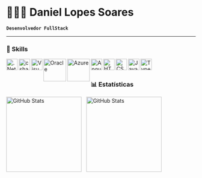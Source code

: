 # 👨🏻‍💻 Daniel Lopes Soares

**`Desenvolvedor FullStack`**

---

### 🤖 Skills


<img align="left" alt=".Net Core" title=".Net Core" width="30px" src="https://cdn.jsdelivr.net/gh/devicons/devicon@latest/icons/dotnetcore/dotnetcore-original.svg" />
<img align="left" alt="csharp" title="CSharp" width="30px" src="https://cdn.jsdelivr.net/gh/devicons/devicon@latest/icons/csharp/csharp-original.svg" />
<img align="left" alt="Visual Basic" title="Visual Basic" width="30px"  src="https://cdn.jsdelivr.net/gh/devicons/devicon@latest/icons/visualbasic/visualbasic-original.svg" />
<img align="left" alt="Oracle" title="Oracle" width="60px" src="https://cdn.jsdelivr.net/gh/devicons/devicon@latest/icons/oracle/oracle-original.svg" />
<img align="left" alt="Azure" title="Azure" width="60px" src="https://cdn.jsdelivr.net/gh/devicons/devicon@latest/icons/azure/azure-original-wordmark.svg" />
<img align="left" alt="Angular" title="Angular" width="30px" src="https://cdn.jsdelivr.net/gh/devicons/devicon@latest/icons/angular/angular-original.svg" />
<img align="left" alt="HTML" title="HTML" width="30px" src="https://cdn.jsdelivr.net/gh/devicons/devicon@latest/icons/html5/html5-original.svg" />
<img align="left" alt="CSS" title="CSS" width="30px" src="https://cdn.jsdelivr.net/gh/devicons/devicon@latest/icons/css3/css3-original.svg" />
<img align="left" alt="JavaScript" title="JavaScript" width="30px" src="https://cdn.jsdelivr.net/gh/devicons/devicon@latest/icons/javascript/javascript-original.svg" />
<img align="left" alt="TypeScript" title="TypeScript" width="30px" src="https://cdn.jsdelivr.net/gh/devicons/devicon@latest/icons/typescript/typescript-original.svg" />

<br/>
<br/>

### 📊 Estatísticas

<p>
  <img 
    align="left" 
    alt="GitHub Stats" 
    height="200" 
    style="padding-right: 10px;" 
    src="https://github-readme-stats.vercel.app/api?username=daniellopessoares82&show_icons=true&theme=tokyonight&include_all_commits=true&locale=pt-br" 
  />

<img 
      align="left" 
      alt="GitHub Stats" 
      height="200" 
      src="https://github-readme-stats.vercel.app/api/top-langs/?username=daniellopessoares82&theme=tokyonight&layout=compact&custom_title=Tecnologias&langs_count=9" 
  />

</p>
